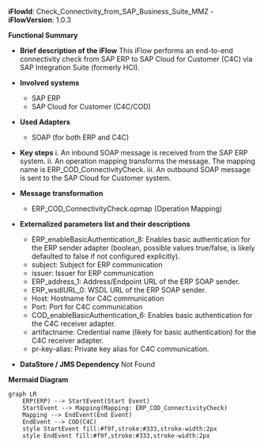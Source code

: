 **iFlowId**: Check_Connectivity_from_SAP_Business_Suite_MMZ - **iFlowVersion**: 1.0.3

**Functional Summary**

- **Brief description of the iFlow**
This iFlow performs an end-to-end connectivity check from SAP ERP to SAP Cloud for Customer (C4C) via SAP Integration Suite (formerly HCI).

- **Involved systems**
  - SAP ERP
  - SAP Cloud for Customer (C4C/COD)

- **Used Adapters**
  - SOAP (for both ERP and C4C)

- **Key steps**
 i. An inbound SOAP message is received from the SAP ERP system.
 ii. An operation mapping transforms the message. The mapping name is ERP_COD_ConnectivityCheck.
iii. An outbound SOAP message is sent to the SAP Cloud for Customer system.

- **Message transformation**
   - ERP_COD_ConnectivityCheck.opmap (Operation Mapping)

- **Externalized parameters list and their descriptions**
  - ERP_enableBasicAuthentication_8: Enables basic authentication for the ERP sender adapter (boolean, possible values true/false, is likely defaulted to false if not configured explicitly).
  - subject: Subject for ERP communication
  - issuer: Issuer for ERP communication
  - ERP_address_1: Address/Endpoint URL of the ERP SOAP sender.
  - ERP_wsdlURL_0: WSDL URL of the ERP SOAP sender.
  - Host: Hostname for C4C communication
  - Port: Port for C4C communication
  - COD_enableBasicAuthentication_6: Enables basic authentication for the C4C receiver adapter.
  - artifactname: Credential name (likely for basic authentication) for the C4C receiver adapter.
  - pr-key-alias: Private key alias for C4C communication.

- **DataStore / JMS Dependency**
Not Found

**Mermaid Diagram**

```mermaid
graph LR
    ERP(ERP) --> StartEvent(Start Event)
    StartEvent --> Mapping(Mapping: ERP_COD_ConnectivityCheck)
    Mapping --> EndEvent(End Event)
    EndEvent --> COD(C4C)
    style StartEvent fill:#f9f,stroke:#333,stroke-width:2px
    style EndEvent fill:#f9f,stroke:#333,stroke-width:2px
```
